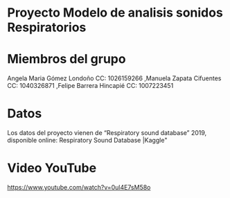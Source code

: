 # Proyecto Modelo de analisis sonidos Respiratorios

# Miembros del grupo


Angela Maria Gómez Londoño CC: 1026159266
,Manuela Zapata Cifuentes CC: 1040326871
,Felipe Barrera Hincapié CC: 1007223451


# Datos
Los datos del proyecto vienen de “Respiratory sound database” 2019, disponible online: Respiratory Sound Database |Kaggle"


# Video YouTube
https://www.youtube.com/watch?v=0ul4E7sM58o

